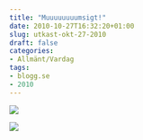 ```yaml
---
title: "Muuuuuuuumsigt!"
date: 2010-10-27T16:32:20+01:00
slug: utkast-okt-27-2010
draft: false
categories:
- Allmänt/Vardag
tags:
- blogg.se
- 2010
---
```

![](/assets/images/blogg.se/dsc09588_114184630.jpg)  
  
  
![](https://cdn1.cdnme.se/cdn/9-1/701517/images/2010/dsc09591_114184741.jpg)